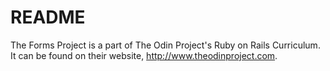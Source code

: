 # README

The Forms Project is a part of The Odin Project's Ruby on Rails Curriculum. It can be found on their website, 
http://www.theodinproject.com.
